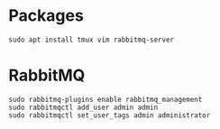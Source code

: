 # Packages

```shell
sudo apt install tmux vim rabbitmq-server
```

# RabbitMQ

```shell
sudo rabbitmq-plugins enable rabbitmq_management
sudo rabbitmqctl add_user admin admin
sudo rabbitmqctl set_user_tags admin administrator
```
